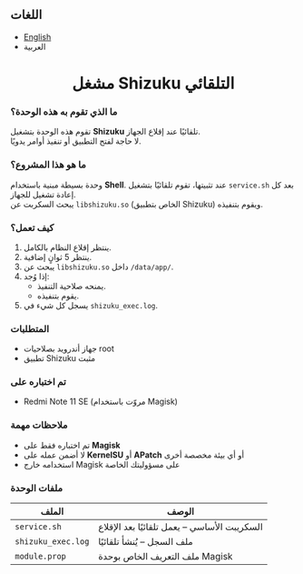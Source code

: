 ## اللغات

- [English](README.md)  
- العربية


<h1 align="center">مشغل Shizuku التلقائي</h1>

### ما الذي تقوم به هذه الوحدة؟

تقوم هذه الوحدة بتشغيل **Shizuku** تلقائيًا عند إقلاع الجهاز.  
لا حاجة لفتح التطبيق أو تنفيذ أوامر يدويًا.

### ما هو هذا المشروع؟

وحدة بسيطة مبنية باستخدام **Shell**. عند تثبيتها، تقوم تلقائيًا بتشغيل `service.sh` بعد كل إعادة تشغيل للجهاز.  
يبحث السكربت عن `libshizuku.so` (الخاص بتطبيق Shizuku) ويقوم بتنفيذه.

### كيف تعمل؟

1. ينتظر إقلاع النظام بالكامل.
2. ينتظر 5 ثوانٍ إضافية.
3. يبحث عن `libshizuku.so` داخل `/data/app/`.
4. إذا وُجد:
   - يمنحه صلاحية التنفيذ.
   - يقوم بتنفيذه.
5. يسجل كل شيء في `shizuku_exec.log`.

### المتطلبات

- جهاز أندرويد بصلاحيات root  
- تطبيق Shizuku مثبت

### تم اختباره على

- Redmi Note 11 SE (مروّت باستخدام Magisk)

### ملاحظات مهمة

- تم اختباره فقط على **Magisk**
- لا أضمن عمله على **KernelSU** أو **APatch** أو أي بيئة مخصصة أخرى
- استخدامه خارج Magisk على مسؤوليتك الخاصة

### ملفات الوحدة

| الملف               | الوصف                                  |
|---------------------|-----------------------------------------|
| `service.sh`        | السكريبت الأساسي – يعمل تلقائيًا بعد الإقلاع |
| `shizuku_exec.log`  | ملف السجل – يُنشأ تلقائيًا              |
| `module.prop`       | ملف التعريف الخاص بوحدة Magisk         |
